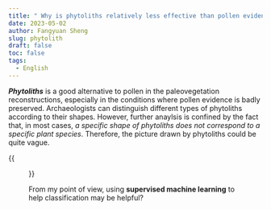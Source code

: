 ```yaml
---
title: " Why is phytoliths relatively less effective than pollen evidence in terms of paleovegetation reconstruction "
date: 2023-05-02
author: Fangyuan Sheng
slug: phytolith
draft: false
toc: false
tags:
  - English
---
```


***Phytoliths*** is a good alternative to pollen in the paleovegetation reconstructions, especially in the conditions where pollen evidence is badly preserved. Archaeologists can distinguish different types of phytoliths according to their shapes. However, further anaylsis is confined by the fact that, in most cases, *a specific shape of phytoliths does not correspond to a specific plant species*. Therefore, the picture drawn by phytoliths could be quite vague. 

{{<figure src="https://hellenshengfy.github.io/lith.jpg" title=" Photo credit to handout of Pro. Pan Yan (Fudan University)">}}

From my point of view, using **supervised machine learning** to help classification may be helpful?  
